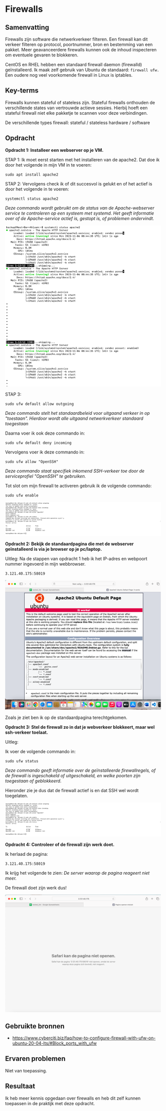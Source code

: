 # Firewalls

## Samenvatting
Firewalls zijn software die netwerkverkeer filteren. Een firewall kan dit verkeer filteren op protocol, poortnummer, bron en bestemming van een pakket. Meer geavanceerdere firewalls kunnen ook de inhoud inspecteren om eventuele gevaren te blokkeren.

CentOS en RHEL hebben een standaard firewall daemon (firewalld) geïnstalleerd. Ik maak zelf gebruik van Ubuntu de standaard: `firewall ufw.` Een oudere nog veel voorkomende firewall in Linux is iptables.

## Key-terms
Firewalls kunnen stateful of stateless zijn. Stateful firewalls onthouden de verschillende states van vertrouwde actieve sessies. Hierbij hoeft een stateful firewall niet elke pakketje te scannen voor deze verbindingen.

De verschillende types firewall:
stateful / stateless
hardware / software


## Opdracht
**Opdracht 1: Installeer een webserver op je VM.**

STAP 1:
Ik moet eerst starten met het installeren van de apache2. Dat doe ik door het volgende in mijn VM in te voeren:

```
sudo apt install apache2
```

STAP 2: Vervolgens check ik of dit succesvol is gelukt en of het actief is door het volgende in te voeren:

```
systemctl status apache2
```
*Deze commando wordt gebruikt om de status van de Apache-webserver service te controleren op een systeem met systemd. Het geeft informatie over of de Apache-service actief is, gestopt is, of problemen ondervindt.*

![PrnScr](../00_includes/2.4_Apache2_installed.png)

STAP 3: 
```
sudo ufw default allow outgoing
```
*Deze commando stelt het standaardbeleid voor uitgaand verkeer in op "toestaan". Hierdoor wordt alle uitgaand netwerkverkeer standaard toegestaan*

Daarna voer ik ook deze commando in: 
```
sudo ufw default deny incoming
```
Vervolgens voer ik deze commando in:
```
sudo ufw allow "OpenSSH"
```
*Deze commando staat specifiek inkomend SSH-verkeer toe door de serviceprofiel "OpenSSH" te gebruiken.* 

Tot slot om mijn firewall te activeren gebruik ik de volgende commando:
```
sudo ufw enable
```
![PrnScr](../00_includes/2.6_Ufw_status.png
)

**Opdracht 2: Bekijk de standaardpagina die met de webserver geïnstalleerd is via je browser op je pc/laptop.**

Uitleg: Na de stappen van opdracht 1 heb ik het IP-adres en webpoort nummer ingevoerd in mijn webbrowser.
```
3.121.40.175:58019
```

![PrnScr](../00_includes/2.5_Apache2_default_page.png)


Zoals je ziet ben ik op de standaardpagina terechtgekomen.

**Opdracht 3: Stel de firewall zo in dat je webverkeer blokkeert, maar wel ssh-verkeer toelaat.**

Uitleg: 

Ik voer de volgende commando in:

```
sudo ufw status
```
*Deze commando geeft informatie over de geïnstalleerde firewallregels, of de firewall is ingeschakeld of uitgeschakeld, en welke poorten zijn toegestaan of geblokkeerd.*

Hieronder zie je dus dat de firewall actief is en dat SSH wel wordt toegelaten.

![PrnScr](../00_includes/2.6_Ufw_status.png)

**Opdracht 4: Controleer of de firewall zijn werk doet.**

Ik herlaad de pagina:
```
3.121.40.175:58019
```
Ik krijg het volgende te zien:
*De server waarop de pagina reageert niet meer.* 

De firewall doet zijn werk dus!

![PrnScr](../00_includes/2.7_Firewall_actief.png)

## Gebruikte bronnen
- https://www.cyberciti.biz/faq/how-to-configure-firewall-with-ufw-on-ubuntu-20-04-lts/#Block_ports_with_ufw


## Ervaren problemen
Niet van toepassing.

## Resultaat
Ik heb meer kennis opgedaan over firewalls en heb dit zelf kunnen toepassen in de praktijk met deze opdracht.
